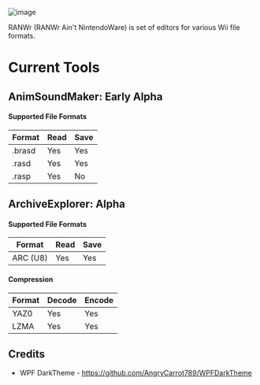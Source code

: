 ![image](https://gabriela-orzechowska.com/images/ranwrLogo.png)


 RANWr (RANWr Ain't NintendoWare) is set of editors for various Wii file formats.
 
# Current Tools
## AnimSoundMaker: Early Alpha
#### Supported File Formats
| Format | Read | Save |
|--------|----------|----------|
| .brasd | Yes      | Yes      |
| .rasd  | Yes      | Yes      |
| .rasp  | Yes       | No       |

## ArchiveExplorer: Alpha
#### Supported File Formats
| Format | Read | Save |
|--------|----------|----------|
| ARC (U8) | Yes | Yes     |
#### Compression
| Format | Decode | Encode |
|--------|----------|----------|
| YAZ0   | Yes      | Yes      |
| LZMA   | Yes      | Yes


## Credits
* WPF DarkTheme - https://github.com/AngryCarrot789/WPFDarkTheme

